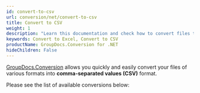 ```yaml
---
id: convert-to-csv
url: conversion/net/convert-to-csv
title: Convert to CSV
weight: 1
description: "Learn this documentation and check how to convert files to comma-separated values format with GroupDocs.Conversion for .NET."
keywords: Convert to Excel, Convert to CSV
productName: GroupDocs.Conversion for .NET
hideChildren: False
---
```


[GroupDocs.Conversion](https://products.groupdocs.com/conversion/net) allows you quickly and easily convert your files of various formats into  **comma-separated values (CSV)** format.

Please see the list of available conversions below: